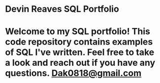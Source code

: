 # Devin Reaves SQL Portfolio

# Welcome to my SQL portfolio! This code repository contains examples of SQL I've written. Feel free to take a look and reach out if you have any questions. Dak0818@gmail.com

